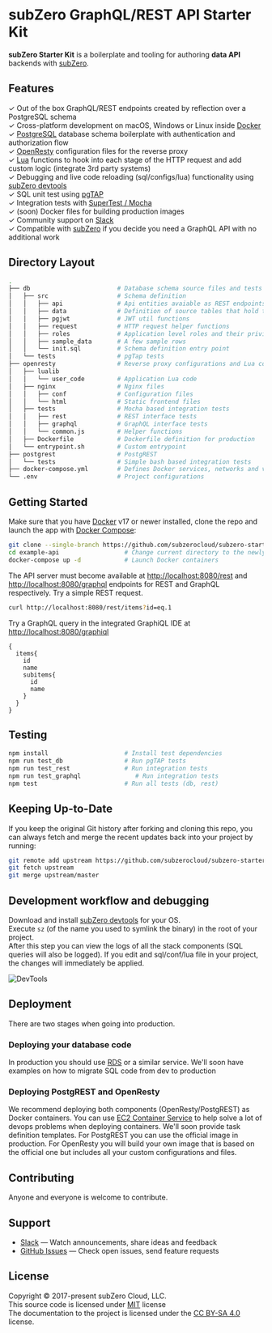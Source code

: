 # subZero GraphQL/REST API Starter Kit

**subZero Starter Kit** is a boilerplate and tooling for authoring **data API**
backends with [subZero](https://subzero.cloud/).

## Features

✓ Out of the box GraphQL/REST endpoints created by reflection over a PostgreSQL schema<br>
✓ Cross-platform development on macOS, Windows or Linux inside [Docker](https://www.docker.com/)<br>
✓ [PostgreSQL](https://www.postgresql.org/) database schema boilerplate with authentication and authorization flow<br>
✓ [OpenResty](https://openresty.org/en/) configuration files for the reverse proxy<br>
✓ [Lua](https://www.lua.org/) functions to hook into each stage of the HTTP request and add custom logic (integrate 3rd party systems)<br>
✓ Debugging and live code reloading (sql/configs/lua) functionality using [subZero devtools](https://github.com/subzerocloud/devtools)<br>
✓ SQL unit test using [pgTAP](http://pgtap.org/)<br>
✓ Integration tests with [SuperTest / Mocha](https://github.com/visionmedia/supertest)<br>
✓ (soon) Docker files for building production images<br>
✓ Community support on [Slack](https://slack.subzero.cloud/)<br>
✓ Compatible with [subZero](https://subzero.cloud/) if you decide you need a GraphQL API with no additional work<br>


## Directory Layout

```bash
.
├── db                        # Database schema source files and tests
│   ├── src                   # Schema definition
│   │   ├── api               # Api entities avaiable as REST endpoints
│   │   ├── data              # Definition of source tables that hold the data
│   │   ├── pgjwt             # JWT util functions
│   │   ├── request           # HTTP request helper functions
│   │   ├── roles             # Application level roles and their privileges
│   │   ├── sample_data       # A few sample rows
│   │   └── init.sql          # Schema definition entry point
│   └── tests                 # pgTap tests
├── openresty                 # Reverse proxy configurations and Lua code
│   ├── lualib
│   │   └── user_code         # Application Lua code
│   ├── nginx                 # Nginx files
│   │   ├── conf              # Configuration files
│   │   └── html              # Static frontend files
│   ├── tests                 # Mocha based integration tests
│   │   ├── rest              # REST interface tests
│   │   ├── graphql           # GraphQL interface tests
│   │   └── common.js         # Helper functions
│   ├── Dockerfile            # Dockerfile definition for production
│   └── entrypoint.sh         # Custom entrypoint
├── postgrest                 # PostgREST 
│   └── tests                 # Simple bash based integration tests
├── docker-compose.yml        # Defines Docker services, networks and volumes
└── .env                      # Project configurations

```


## Getting Started

Make sure that you have [Docker](https://www.docker.com/community-edition) v17 or newer installed, clone the repo and launch the app with [Docker
Compose](https://docs.docker.com/compose/):

```bash
git clone --single-branch https://github.com/subzerocloud/subzero-starter-kit example-api
cd example-api                  # Change current directory to the newly created one
docker-compose up -d            # Launch Docker containers
```

The API server must become available at [http://localhost:8080/rest](http://localhost:8080/rest) and [http://localhost:8080/graphql](http://localhost:8080/graphql) endpoints for REST and GraphQL respectively.
Try a simple REST request.

```bash
curl http://localhost:8080/rest/items?id=eq.1
```

Try a GraphQL query in the integrated GraphiQL IDE at [http://localhost:8080/graphiql](http://localhost:8080/graphiql)

```
{
  items{
    id
    name
    subitems{
      id
      name
    }
  }
}
```

## Testing

```bash
npm install                     # Install test dependencies
npm run test_db                 # Run pgTAP tests
npm run test_rest               # Run integration tests
npm run test_graphql               # Run integration tests
npm test                        # Run all tests (db, rest)
```

## Keeping Up-to-Date

If you keep the original Git history after  forking and cloning this repo, you can always fetch and merge
the recent updates back into your project by running:

```bash
git remote add upstream https://github.com/subzerocloud/subzero-starter-kit.git
git fetch upstream
git merge upstream/master
```


## Development workflow and debugging

Download and install [subZero devtools](https://github.com/subzerocloud/devtools) for your OS.<br />
Execute `sz` (of the name you used to symlink the binary) in the root of your project.<br />
After this step you can view the logs of all the stack components (SQL queries will also be logged).
If you edit and sql/conf/lua file in your project, the changes will immediately be applied.


![DevTools](https://github.com/subzerocloud/devtools/blob/master/screenshot.png?raw=true "DevTools")

## Deployment

There are two stages when going into production.

### Deploying your database code
In production you should use [RDS](https://aws.amazon.com/rds/postgresql/) or a similar service.
We'll soon have examples on how to migrate SQL code from dev to production

### Deploying PostgREST and OpenResty
We recommend deploying both components (OpenResty/PostgREST) as Docker containers.
You can use [EC2 Container Service](https://aws.amazon.com/ecs/) to help solve a lot of devops problems when deploying containers.
We'll soon provide task definition templates. For PostgREST you can use the official image in production. For OpenResty you will build your own image that is based on the official one but includes all your custom configurations and files.

## Contributing

Anyone and everyone is welcome to contribute.

## Support

* [Slack](https://slack.subzero.cloud/) — Watch announcements, share ideas and feedback
* [GitHub Issues](https://github.com/subzerocloud/subzero-starter-kit/issues) — Check open issues, send feature requests

## License

Copyright © 2017-present subZero Cloud, LLC.<br />
This source code is licensed under [MIT](https://github.com/subzerocloud/subzero-starter-kit/blob/master/LICENSE.txt) license<br />
The documentation to the project is licensed under the [CC BY-SA 4.0](http://creativecommons.org/licenses/by-sa/4.0/) license.
